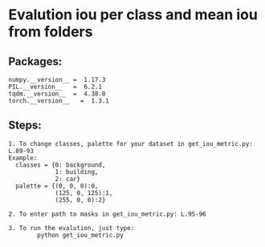 # Evalution iou per class and mean iou from folders
## Packages:
```
numpy.__version__ =  1.17.3
PIL.__version__   =  6.2.1
tqdm.__version__  =  4.38.0
torch.__version__   =  1.3.1
```
## Steps:
```
1. To change classes, palette for your dataset in get_iou_metric.py: L.89-93
Example:
  classes = {0: background,
             1: building,
             2: car}
  palette = {(0, 0, 0):0,
             (125, 0, 125):1,
             (255, 0, 0):2}

2. To enter path to masks in get_iou_metric.py: L.95-96

3. To run the evalution, just type:
        python get_iou_metric.py 
```
